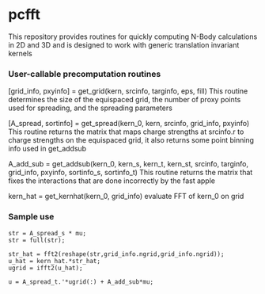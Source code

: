 # pcfft
This repository provides routines for quickly computing N-Body calculations in 2D and 3D and is designed to work with generic translation invariant kernels



### User-callable precomputation routines
[grid_info, pxyinfo] = get_grid(kern, srcinfo, targinfo, eps, fill)
This routine determines the size of the equispaced grid, the number of proxy points used for spreading, and the spreading parameters

[A_spread, sortinfo] = get_spread(kern_0, kern, srcinfo, grid_info, pxyinfo)
This routine returns the matrix that maps charge strengths at srcinfo.r to charge strengths on the equispaced grid, it also returns some point binning info used in get_addsub

A_add_sub = get_addsub(kern_0, kern_s, kern_t, kern_st, srcinfo, targinfo, grid_info, pxyinfo, sortinfo_s, sortinfo_t)
This routine returns the matrix that fixes the interactions that are done incorrectly by the fast apple

kern_hat = get_kernhat(kern_0, grid_info)
evaluate FFT of kern_0 on grid


### Sample use



```
str = A_spread_s * mu;
str = full(str);

str_hat = fft2(reshape(str,grid_info.ngrid,grid_info.ngrid));
u_hat = kern_hat.*str_hat;
ugrid = ifft2(u_hat);
    
u = A_spread_t.'*ugrid(:) + A_add_sub*mu;
```






